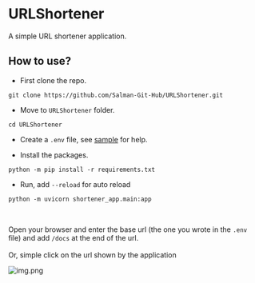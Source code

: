 # URLShortener
A simple URL shortener application.

## How to use?

 - First clone the repo.
```
git clone https://github.com/Salman-Git-Hub/URLShortener.git
```

 - Move to `URLShortener` folder.
```
cd URLShortener
```

 - Create a `.env` file, see [sample](.env_sample) for help.

 - Install the packages.
```
python -m pip install -r requirements.txt
```

 - Run, add `--reload` for auto reload
```
python -m uvicorn shortener_app.main:app
```
<br>

Open your browser and enter the base url (the one you wrote in the `.env` file) and add
`/docs` at the end of the url.
<br><br>
Or, simple click on the url shown by the application

![img.png](../assets/img/img.png?raw=true)
